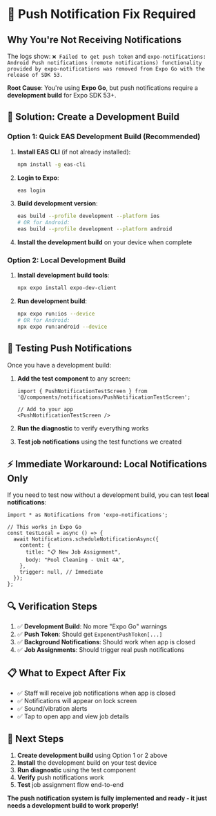 # 🚨 Push Notification Fix Required

## **Why You're Not Receiving Notifications**

The logs show: `❌ Failed to get push token` and `expo-notifications: Android Push notifications (remote notifications) functionality provided by expo-notifications was removed from Expo Go with the release of SDK 53.`

**Root Cause**: You're using **Expo Go**, but push notifications require a **development build** for Expo SDK 53+.

## 🔧 **Solution: Create a Development Build**

### **Option 1: Quick EAS Development Build (Recommended)**

1. **Install EAS CLI** (if not already installed):
   ```bash
   npm install -g eas-cli
   ```

2. **Login to Expo**:
   ```bash
   eas login
   ```

3. **Build development version**:
   ```bash
   eas build --profile development --platform ios
   # OR for Android:
   eas build --profile development --platform android
   ```

4. **Install the development build** on your device when complete

### **Option 2: Local Development Build**

1. **Install development build tools**:
   ```bash
   npx expo install expo-dev-client
   ```

2. **Run development build**:
   ```bash
   npx expo run:ios --device
   # OR for Android:
   npx expo run:android --device
   ```

## 📱 **Testing Push Notifications**

Once you have a development build:

1. **Add the test component** to any screen:
   ```tsx
   import { PushNotificationTestScreen } from '@/components/notifications/PushNotificationTestScreen';
   
   // Add to your app
   <PushNotificationTestScreen />
   ```

2. **Run the diagnostic** to verify everything works

3. **Test job notifications** using the test functions we created

## ⚡ **Immediate Workaround: Local Notifications Only**

If you need to test now without a development build, you can test **local notifications**:

```tsx
import * as Notifications from 'expo-notifications';

// This works in Expo Go
const testLocal = async () => {
  await Notifications.scheduleNotificationAsync({
    content: {
      title: "📋 New Job Assignment",
      body: "Pool Cleaning - Unit 4A",
    },
    trigger: null, // Immediate
  });
};
```

## 🔍 **Verification Steps**

1. ✅ **Development Build**: No more "Expo Go" warnings
2. ✅ **Push Token**: Should get `ExponentPushToken[...]` 
3. ✅ **Background Notifications**: Should work when app is closed
4. ✅ **Job Assignments**: Should trigger real push notifications

## 📋 **What to Expect After Fix**

- ✅ Staff will receive job notifications when app is closed
- ✅ Notifications will appear on lock screen
- ✅ Sound/vibration alerts
- ✅ Tap to open app and view job details

## 🚀 **Next Steps**

1. **Create development build** using Option 1 or 2 above
2. **Install** the development build on your test device
3. **Run diagnostic** using the test component
4. **Verify** push notifications work
5. **Test** job assignment flow end-to-end

**The push notification system is fully implemented and ready - it just needs a development build to work properly!**
